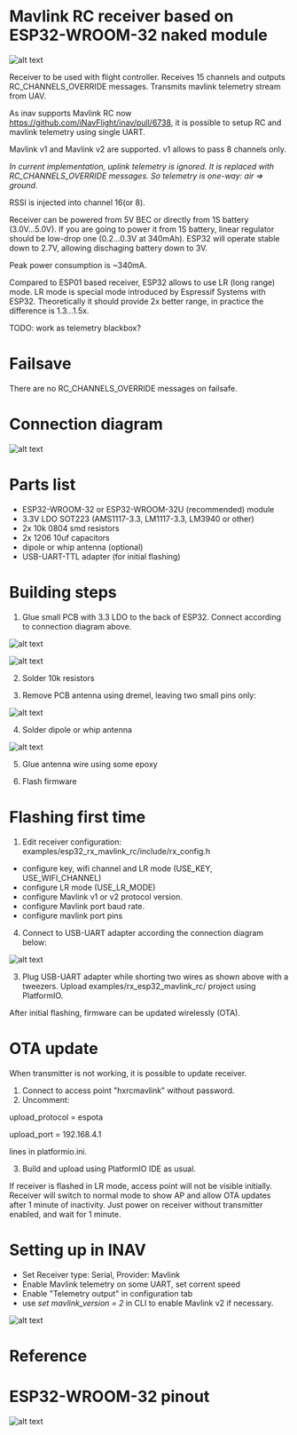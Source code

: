 # Mavlink RC receiver based on ESP32-WROOM-32 naked module

![alt text](https://raw.githubusercontent.com/RomanLut/hx_espnow_rc/main/doc/esp32_wroom_32.jpg "ESP32-WROOM-32")

Receiver to be used with flight controller. Receives 15 channels and outputs RC_CHANNELS_OVERRIDE messages.
Transmits mavlink telemetry stream from UAV. 

As inav supports Mavlink RC now https://github.com/iNavFlight/inav/pull/6738, it is possible to setup RC and mavlink telemetry using single UART.

Mavlink v1 and Mavlink v2 are supported. v1 allows to pass 8 channels only.
        
*In current implementation, uplink telemetry is ignored. It is replaced with RC_CHANNELS_OVERRIDE messages. So telemetry is one-way: air => ground.*

RSSI is injected into channel 16(or 8).

Receiver can be powered from 5V BEC or directly from 1S battery (3.0V...5.0V).
If you are going to power it from 1S battery, linear regulator should be low-drop one (0.2...0.3V at 340mAh). ESP32 will operate stable down to 2.7V, allowing dischaging battery down to 3V.

Peak power consumption is ~340mA.

Compared to ESP01 based receiver, ESP32 allows to use LR (long range) mode. LR mode is special mode introduced by Espressif Systems with ESP32. Theoretically it should provide 2x better range, in practice the difference is 1.3...1.5x. 

TODO: work as telemetry blackbox?

# Failsave

There are no RC_CHANNELS_OVERRIDE messages on failsafe.

# Connection diagram

![alt text](https://raw.githubusercontent.com/RomanLut/hx_espnow_rc/main/doc/esp32_mavlink_connections.jpg "ESP32 mavlink connections")

# Parts list

- ESP32-WROOM-32 or ESP32-WROOM-32U (recommended) module 
- 3.3V LDO SOT223 (AMS1117-3.3, LM1117-3.3, LM3940 or other)
- 2x 10k 0804 smd resistors
- 2x 1206 10uf capacitors
- dipole or whip antenna (optional)
- USB-UART-TTL adapter (for initial flashing)

# Building steps

1) Glue small PCB with 3.3 LDO to the back of ESP32. Connect according to connection diagram above.

![alt text](https://raw.githubusercontent.com/RomanLut/hx_espnow_rc/main/doc/esp32_33ldocut.jpg "ESP32 LDO cut")

![alt text](https://raw.githubusercontent.com/RomanLut/hx_espnow_rc/main/doc/esp32_ldo.jpg "ESP32 LDO")

2) Solder 10k resistors

3) Remove PCB antenna using dremel, leaving two small pins only:

![alt text](https://raw.githubusercontent.com/RomanLut/hx_espnow_rc/main/doc/esp32_dremel.jpg "ESP32 dremel")

4) Solder dipole or whip antenna

![alt text](https://raw.githubusercontent.com/RomanLut/hx_espnow_rc/main/doc/esp32_dipole.jpg "ESP32 dipole")

5) Glue antenna wire using some epoxy 

6) Flash firmware

# Flashing first time

1) Edit receiver configuration: examples/esp32_rx_mavlink_rc/include/rx_config.h
- configure key, wifi channel and LR mode (USE_KEY, USE_WIFI_CHANNEL)
- configure LR mode (USE_LR_MODE)
- configure Mavlink v1 or v2 protocol version.
- configure Mavlink port baud rate.
- configure mavlink port pins

4) Connect to USB-UART adapter according the connection diagram below:

![alt text](https://raw.githubusercontent.com/RomanLut/hx_espnow_rc/main/doc/esp32_usbuart.jpg "ESP32 usbuart")

3) Plug USB-UART adapter while shorting two wires as shown above with a tweezers. Upload examples/rx_esp32_mavlink_rc/ project using PlatformIO.

After initial flashing, firmware can be updated wirelessly (OTA).

# OTA update

When transmitter is not working, it is possible to update receiver.

1) Connect to access point "hxrcmavlink" without password.
2) Uncomment:

upload_protocol = espota

upload_port = 192.168.4.1

lines in platformio.ini.

3) Build and upload using PlatformIO IDE as usual.

If receiver is flashed in LR mode, access point will not be visible initially. Receiver will switch to normal mode to show AP and allow OTA updates after 1 minute of inactivity. Just power on receiver without transmitter enabled, and wait for 1 minute.


# Setting up in INAV

- Set Receiver type: Serial, Provider: Mavlink
- Enable Mavlink telemetry on some UART, set corrent speed
- Enable "Telemetry output" in configuration tab  
- use *set mavlink_version = 2* in CLI to enable Mavlink v2 if necessary.

![alt text](https://raw.githubusercontent.com/RomanLut/hx_espnow_rc/main/doc/esp32_sbus.jpg "ESP32 sbus")

# Reference

# ESP32-WROOM-32 pinout

![alt text](https://raw.githubusercontent.com/RomanLut/hx_espnow_rc/main/doc/esp32_wroom_32_pinout.png "ESP32-PINOUT-32 pinout")

